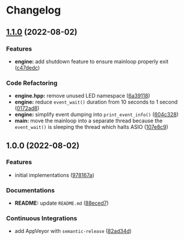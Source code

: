 # Changelog

## [1.1.0](https://github.com/extra2000/vitis-ledxor/compare/v1.0.0...v1.1.0) (2022-08-02)


### Features

* **engine:** add shutdown feature to ensure mainloop properly exit ([c47dedc](https://github.com/extra2000/vitis-ledxor/commit/c47dedcbd30f1bb2c0470eae23e499ccca883c2a))


### Code Refactoring

* **engine.hpp:** remove unused LED namespace ([6a39118](https://github.com/extra2000/vitis-ledxor/commit/6a39118f539b7ca683f4fafecce043ff5f75ddf5))
* **engine:** reduce `event_wait()` duration from 10 seconds to 1 second ([0172ad8](https://github.com/extra2000/vitis-ledxor/commit/0172ad883ef07e394752b48a5c70a65a9f303085))
* **engine:** simplify event dumping into `print_event_info()` ([604c328](https://github.com/extra2000/vitis-ledxor/commit/604c32800fa62c4b49b7537d6856a66a0500b5e3))
* **main:** move the mainloop into a separate thread because the `event_wait()` is sleeping the thread which halts ASIO ([107e8c9](https://github.com/extra2000/vitis-ledxor/commit/107e8c9434e6b14e53d2c11aa76e4c98efcf81df))

## 1.0.0 (2022-08-02)


### Features

* initial implementations ([978167a](https://github.com/extra2000/vitis-ledxor/commit/978167ad20f33b2d45acde561c1bbc14165015ea))


### Documentations

* **README:** update `README.md` ([88eced7](https://github.com/extra2000/vitis-ledxor/commit/88eced7f5d8ea6c85f0b5fa3bbd0223bfb95e3c8))


### Continuous Integrations

* add AppVeyor with `semantic-release` ([82ad34d](https://github.com/extra2000/vitis-ledxor/commit/82ad34dd4c3ab9fd3978f6fe606cda9ad19f932b))
